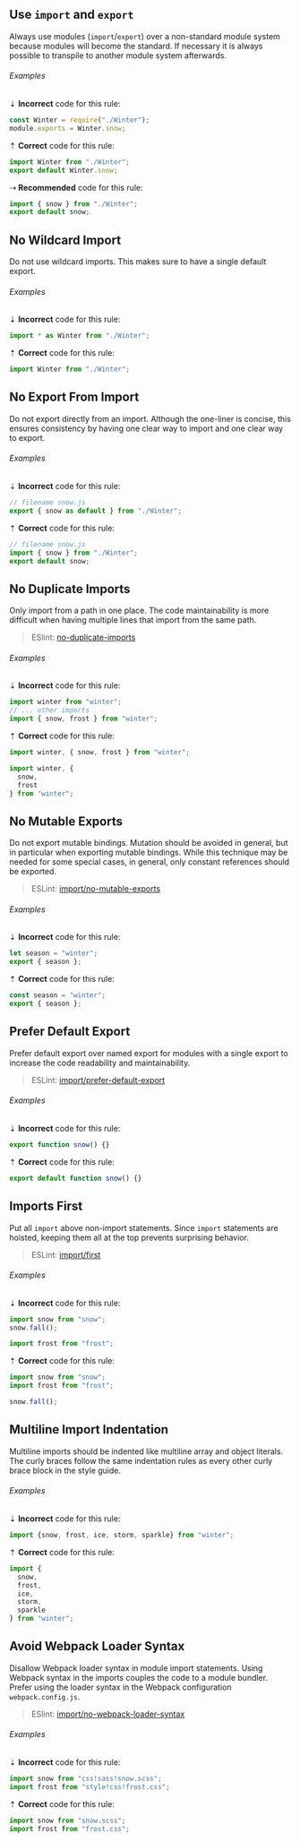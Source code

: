 ## Use `import` and `export`

Always use modules (`import`/`export`) over a non-standard module system because modules will become the standard. If necessary it is always possible to transpile to another module system afterwards.

###### Examples

⇣ **Incorrect** code for this rule:

```js
const Winter = require("./Winter");
module.exports = Winter.snow;
```

⇡ **Correct** code for this rule:

```js
import Winter from "./Winter";
export default Winter.snow;
```

⇢ **Recommended** code for this rule:

```js
import { snow } from "./Winter";
export default snow;
```

## No Wildcard Import

Do not use wildcard imports. This makes sure to have a single default export.

###### Examples

⇣ **Incorrect** code for this rule:

```js
import * as Winter from "./Winter";
```

⇡ **Correct** code for this rule:

```js
import Winter from "./Winter";
```

## No Export From Import

Do not export directly from an import. Although the one-liner is concise, this ensures consistency by having one clear way to import and one clear way to export.

###### Examples

⇣ **Incorrect** code for this rule:

```js
// filename snow.js
export { snow as default } from "./Winter";
```

⇡ **Correct** code for this rule:

```js
// filename snow.js
import { snow } from "./Winter";
export default snow;
```

## No Duplicate Imports

Only import from a path in one place. The code maintainability is more difficult when having multiple lines that import from the same path.

> ESlint: [no-duplicate-imports][eslint/no-duplicate-imports]

###### Examples

⇣ **Incorrect** code for this rule:

```js
import winter from "winter";
// ... other imports
import { snow, frost } from "winter";
```

⇡ **Correct** code for this rule:

```js
import winter, { snow, frost } from "winter";
```

<!--lint disable no-missing-blank-lines-->
<!-- prettier-ignore -->
```js
import winter, {
  snow,
  frost
} from "winter";
```

<!--lint enable no-missing-blank-lines-->

## No Mutable Exports

Do not export mutable bindings. Mutation should be avoided in general, but in particular when exporting mutable bindings. While this technique may be needed for some special cases, in general, only constant references should be exported.

> ESLint: [import/no-mutable-exports][eslint-plugin-import/no-mutable-exports]

###### Examples

⇣ **Incorrect** code for this rule:

```js
let season = "winter";
export { season };
```

⇡ **Correct** code for this rule:

```js
const season = "winter";
export { season };
```

## Prefer Default Export

Prefer default export over named export for modules with a single export to increase the code readability and maintainability.

> ESLint: [import/prefer-default-export][eslint-plugin-import/prefer-default-export]

###### Examples

⇣ **Incorrect** code for this rule:

```js
export function snow() {}
```

⇡ **Correct** code for this rule:

```js
export default function snow() {}
```

## Imports First

Put all `import` above non-import statements. Since `import` statements are hoisted, keeping them all at the top prevents surprising behavior.

> ESLint: [import/first][eslint-plugin-import/import-first]

###### Examples

⇣ **Incorrect** code for this rule:

```js
import snow from "snow";
snow.fall();

import frost from "frost";
```

⇡ **Correct** code for this rule:

```js
import snow from "snow";
import frost from "frost";

snow.fall();
```

## Multiline Import Indentation

Multiline imports should be indented like multiline array and object literals. The curly braces follow the same indentation rules as every other curly brace block in the style guide.

###### Examples

⇣ **Incorrect** code for this rule:

<!--lint disable no-missing-blank-lines-->
<!-- prettier-ignore -->
```js
import {snow, frost, ice, storm, sparkle} from "winter";
```

⇡ **Correct** code for this rule:

<!-- prettier-ignore -->
```js
import {
  snow,
  frost,
  ice,
  storm,
  sparkle
} from "winter";
```

<!--lint enable no-missing-blank-lines-->

## Avoid Webpack Loader Syntax

Disallow Webpack loader syntax in module import statements. Using Webpack syntax in the imports couples the code to a module bundler. Prefer using the loader syntax in the Webpack configuration `webpack.config.js`.

> ESlint: [import/no-webpack-loader-syntax][eslint-plugin-import/no-webpack-loader-syntax]

###### Examples

⇣ **Incorrect** code for this rule:

```js
import snow from "css!sass!snow.scss";
import frost from "style!css!frost.css";
```

⇡ **Correct** code for this rule:

```js
import snow from "snow.scss";
import frost from "frost.css";
```

[eslint-plugin-import/import-first]: https://github.com/benmosher/eslint-plugin-import/blob/master/docs/rules/first.md
[eslint-plugin-import/no-mutable-exports]: https://github.com/benmosher/eslint-plugin-import/blob/master/docs/rules/no-mutable-exports.md
[eslint-plugin-import/no-webpack-loader-syntax]: https://github.com/benmosher/eslint-plugin-import/blob/master/docs/rules/no-webpack-loader-syntax.md
[eslint-plugin-import/prefer-default-export]: https://github.com/benmosher/eslint-plugin-import/blob/master/docs/rules/prefer-default-export.md
[eslint/no-duplicate-imports]: https://eslint.org/docs/rules/no-duplicate-imports
